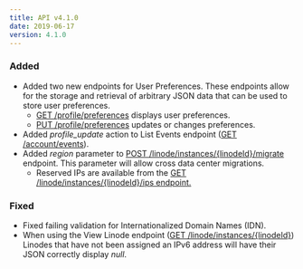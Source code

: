 ```yaml
---
title: API v4.1.0
date: 2019-06-17
version: 4.1.0
---
```


### Added

- Added two new endpoints for User Preferences. These endpoints allow for the storage and retrieval of arbitrary JSON data that can be used to store user preferences.
    - [GET /profile/preferences](/docs/api/profile/#user-preferences-view) displays user preferences.
    - [PUT /profile/preferences](/docs/api/profile/#user-preferences-update) updates or changes preferences.
- Added *profile\_update* action to List Events endpoint ([GET /account/events](/docs/api/account/#events-list)).
- Added *region* parameter to [POST /linode/instances/{linodeId}/migrate](/docs/api/linode-instances/#dc-migrationpending-host-migration-initiate) endpoint. This parameter will allow cross data center migrations.
    - Reserved IPs are available from the [GET /linode/instances/{linodeId}/ips endpoint.](/docs/api/linode-instances/#networking-information-list)

### Fixed

- Fixed failing validation for Internationalized Domain Names (IDN).
- When using the View Linode endpoint ([GET /linode/instances/{linodeId}](/docs/api/linode-instances/#linode-create)) Linodes that have not been assigned an IPv6 address will have their JSON correctly display *null*.
